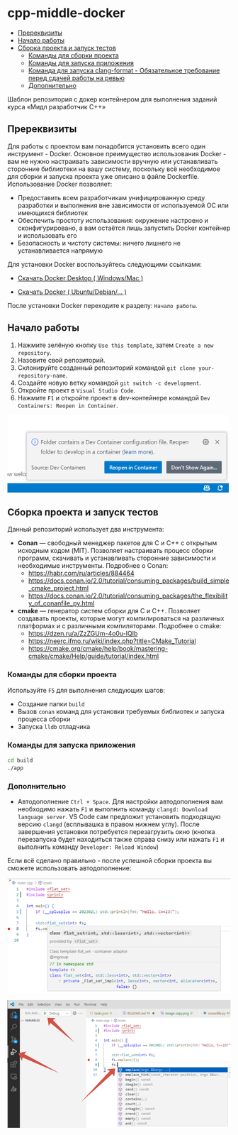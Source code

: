 # cpp-middle-docker <!-- omit in toc -->

- [Пререквизиты](#пререквизиты)
- [Начало работы](#начало-работы)
- [Сборка проекта и запуск тестов](#сборка-проекта-и-запуск-тестов)
  - [Команды для сборки проекта](#команды-для-сборки-проекта)
  - [Команды для запуска приложения](#команды-для-запуска-приложения)
  - [Команда для запуска clang-format - Обязательное требование перед сдачей работы на ревью](#команда-для-запуска-clang-format---обязательное-требование-перед-сдачей-работы-на-ревью)
  - [Дополнительно](#дополнительно)


Шаблон репозитория с докер контейнером для выполнения заданий курса «Мидл разработчик С++»

## Пререквизиты

Для работы с проектом вам понадобится установить всего один инструмент - Docker.
Основное преимущество использования Docker - вам не нужно настраивать зависимости вручную или устанавливать сторонние библиотеки на вашу систему, поскольку всё необходимое для сборки и запуска проекта уже описано в файле Dockerfile. Использование Docker позволяет:

- Предоставить всем разработчикам унифицированную среду разработки и выполнения вне зависимости от используемой ОС или имеющихся библиотек
- Обеспечить простоту использования: окружение настроено и сконфигурировано, а вам остаётся лишь запустить Docker контейнер и использовать его
- Безопасность и чистоту системы: ничего лишнего не устанавливается напрямую


Для установки Docker воспользуйтесь следующими ссылками:

- [Скачать Docker Desktop ( Windows/Mac )](https://www.docker.com/products/docker-desktop/)

- [Скачать Docker ( Ubuntu/Debian/... )](https://docs.docker.com/engine/install/)

После установки Docker переходите к разделу: `Начало работы`.

## Начало работы

1. Нажмите зелёную кнопку `Use this template`, затем `Create a new repository`.
2. Назовите свой репозиторий.
3. Склонируйте созданный репозиторий командой `git clone your-repository-name`.
4. Создайте новую ветку командой `git switch -c development`.
5. Откройте проект в `Visual Studio Code`.
6. Нажмите `F1` и откройте проект в dev-контейнере командой `Dev Containers: Reopen in Container`.


![Скриншот 1](misc/image_3.png)

## Сборка проекта и запуск тестов

Данный репозиторий использует два инструмента:

- **Conan** — свободный менеджер пакетов для C и C++ с открытым исходным кодом (MIT). Позволяет настраивать процесс сборки программ, скачивать и устанавливать сторонние зависимости и необходимые инструменты. Подробнее о Conan:
  - https://habr.com/ru/articles/884464
  - https://docs.conan.io/2.0/tutorial/consuming_packages/build_simple_cmake_project.html
  - https://docs.conan.io/2.0/tutorial/consuming_packages/the_flexibility_of_conanfile_py.html
- **cmake** — генератор систем сборки для C и C++. Позволяет создавать проекты, которые могут компилироваться на различных платформах и с различными компиляторами. Подробнее о cmake:
  - https://dzen.ru/a/ZzZGUm-4o0u-IQlb
  - https://neerc.ifmo.ru/wiki/index.php?title=CMake_Tutorial
  - https://cmake.org/cmake/help/book/mastering-cmake/cmake/Help/guide/tutorial/index.html

### Команды для сборки проекта

Используйте `F5` для выполнения следующих шагов:
- Создание папки `build`
- Вызов `conan` команд для установки требуемых библиотек и запуска процесса сборки
- Запуска `lldb` отладчика

### Команды для запуска приложения

```bash
cd build
./app 
```

### Дополнительно

- Автодополнение `Ctrl + Space`. Для настройки автодополнения вам необходимо нажать `F1` и выполнить команду `clangd: Download language server`. VS Code сам предложит установить подходящую версию `clangd` (всплывашка в правом нижнем углу). После завершения установки потребуется перезагрузить окно (кнопка перезапуска будет находиться также справа снизу или нажать `F1` и выполнить команду `Developer: Reload Window`)

Если всё сделано правильно - после успешной сборки проекта вы сможете использовать автодополнение:

![Скриншот 2](misc/image_1.png)

![Скриншот 3](misc/image_2.png)
